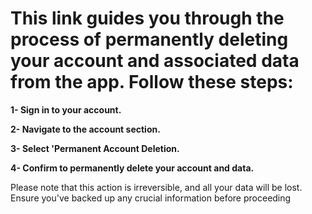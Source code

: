 This link guides you through the process of permanently deleting your account and associated data from the app. Follow these steps:
==========

**1- Sign in to your account.**

**2- Navigate to the account section.**

**3- Select 'Permanent Account Deletion.**

**4- Confirm to permanently delete your account and data.**

Please note that this action is irreversible, and all your data will be lost. 
Ensure you've backed up any crucial information before proceeding
